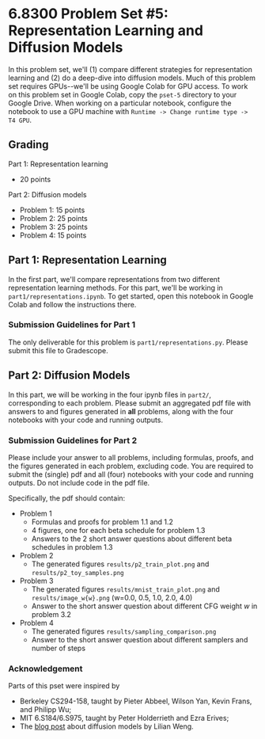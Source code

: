 # 6.8300 Problem Set #5: Representation Learning and Diffusion Models

In this problem set, we'll (1) compare different strategies for representation learning and (2) do a deep-dive into diffusion models.
Much of this problem set requires GPUs--we'll be using Google Colab for GPU access.
To work on this problem set in Google Colab, copy the `pset-5` directory to your Google Drive.
When working on a particular notebook, configure the notebook to use a GPU machine with `Runtime -> Change runtime type -> T4 GPU`.

## Grading

Part 1: Representation learning
 - 20 points

Part 2: Diffusion models
 - Problem 1: 15 points
 - Problem 2: 25 points
 - Problem 3: 25 points
 - Problem 4: 15 points


## Part 1: Representation Learning

In the first part, we'll compare representations from two different representation learning methods.
For this part, we'll be working in `part1/representations.ipynb`.
To get started, open this notebook in Google Colab and follow the instructions there.

### Submission Guidelines for Part 1

The only deliverable for this problem is `part1/representations.py`.
Please submit this file to Gradescope.

## Part 2: Diffusion Models

In this part, we will be working in the four ipynb files in `part2/`, corresponding to each problem. Please submit an aggregated pdf file with answers to and figures generated in **all** problems, along with the four notebooks with your code and running outputs.

### Submission Guidelines for Part 2

Please include your answer to all problems, including formulas, proofs, and the figures generated in each problem, excluding code. You are required to submit the (single) pdf and all (four) notebooks with your code and running outputs. Do not include code in the pdf file. 

Specifically, the pdf should contain:
- Problem 1
  - Formulas and proofs for problem 1.1 and 1.2
  - 4 figures, one for each beta schedule for problem 1.3
  - Answers to the 2 short answer questions about different beta schedules in problem 1.3
- Problem 2
  - The generated figures `results/p2_train_plot.png` and `results/p2_toy_samples.png`
- Problem 3
  - The generated figures `results/mnist_train_plot.png` and `results/image_w{w}.png` (w=0.0, 0.5, 1.0, 2.0, 4.0)
  - Answer to the short answer question about different CFG weight $w$ in problem 3.2
- Problem 4
  - The generated figures `results/sampling_comparison.png`
  - Answer to the short answer question about different samplers and number of steps

### Acknowledgement

Parts of this pset were inspired by
* Berkeley CS294-158, taught by Pieter Abbeel, Wilson Yan, Kevin Frans, and Philipp Wu;
* MIT 6.S184/6.S975, taught by Peter Holderrieth and Ezra Erives;
* The [blog post](https://lilianweng.github.io/posts/2021-07-11-diffusion-models/) about diffusion models by Lilian Weng.
